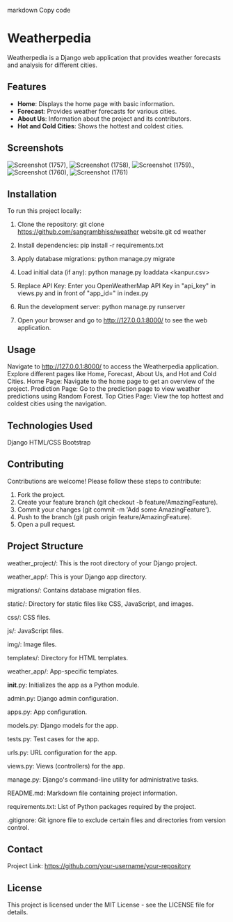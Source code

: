 markdown
Copy code
# Weatherpedia

Weatherpedia is a Django web application that provides weather forecasts and analysis for different cities.

## Features

- **Home**: Displays the home page with basic information.
- **Forecast**: Provides weather forecasts for various cities.
- **About Us**: Information about the project and its contributors.
- **Hot and Cold Cities**: Shows the hottest and coldest cities.

## Screenshots

![Screenshot (1757)](https://github.com/sangrambhise/Weather-Website/assets/114818287/7960d49b-51e4-45db-b1ff-4035b5f0da9b), ![Screenshot (1758)](https://github.com/sangrambhise/Weather-Website/assets/114818287/cfeff8eb-797c-4089-98c8-7fdb3c9d28fe), ![Screenshot (1759)](https://github.com/sangrambhise/Weather-Website/assets/114818287/2a8d6532-45b8-4193-8511-7b2c86aab2bd)., ![Screenshot (1760)](https://github.com/sangrambhise/Weather-Website/assets/114818287/cee6870d-119d-4fd3-bfd8-a239235e53a1), ![Screenshot (1761)](https://github.com/sangrambhise/Weather-Website/assets/114818287/7eefb0d0-f4c0-4e12-9176-da75be17dc2d)

 ## Installation

To run this project locally:

1. Clone the repository:
   git clone https://github.com/sangrambhise/weather website.git
   cd weather

2. Install dependencies:
pip install -r requirements.txt

3. Apply database migrations:
python manage.py migrate

4. Load initial data (if any):
python manage.py loaddata <kanpur.csv>

5. Replace API Key:
Enter you OpenWeatherMap API Key in "api_key" in views.py and in front of "app_id=" in index.py

5. Run the development server:
python manage.py runserver

6. Open your browser and go to http://127.0.0.1:8000/ to see the web application.

## Usage
Navigate to http://127.0.0.1:8000/ to access the Weatherpedia application.
Explore different pages like Home, Forecast, About Us, and Hot and Cold Cities.
Home Page: Navigate to the home page to get an overview of the project.
Prediction Page: Go to the prediction page to view weather predictions using Random Forest.
Top Cities Page: View the top hottest and coldest cities using the navigation.

## Technologies Used
Django
HTML/CSS
Bootstrap

## Contributing
Contributions are welcome! Please follow these steps to contribute:

1. Fork the project.
2. Create your feature branch (git checkout -b feature/AmazingFeature).
3. Commit your changes (git commit -m 'Add some AmazingFeature').
4. Push to the branch (git push origin feature/AmazingFeature).
5. Open a pull request.

## Project Structure
weather_project/: This is the root directory of your Django project.

weather_app/: This is your Django app directory.

migrations/: Contains database migration files.

static/: Directory for static files like CSS, JavaScript, and images.

css/: CSS files.

js/: JavaScript files.

img/: Image files.

templates/: Directory for HTML templates.

weather_app/: App-specific templates.

__init__.py: Initializes the app as a Python module.

admin.py: Django admin configuration.

apps.py: App configuration.

models.py: Django models for the app.

tests.py: Test cases for the app.

urls.py: URL configuration for the app.

views.py: Views (controllers) for the app.

manage.py: Django's command-line utility for administrative tasks.

README.md: Markdown file containing project information.

requirements.txt: List of Python packages required by the project.

.gitignore: Git ignore file to exclude certain files and directories from version control.

## Contact
Project Link: https://github.com/your-username/your-repository

## License
This project is licensed under the MIT License - see the LICENSE file for details.
